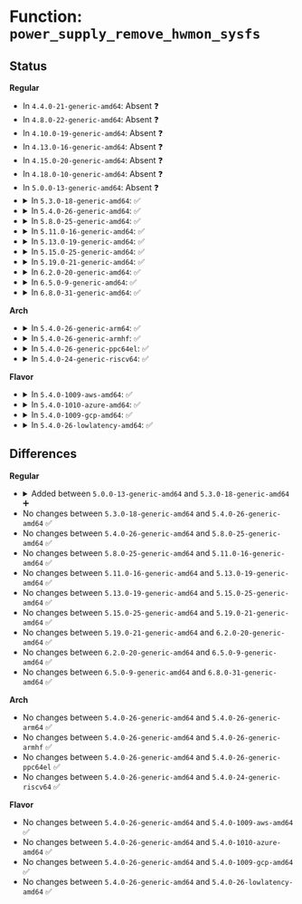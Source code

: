 # Function: <code>power_supply_remove_hwmon_sysfs</code>

## Status
<b>Regular</b>
<ul>
<li>
In <code>4.4.0-21-generic-amd64</code>: Absent ❓
</li>
<li>
In <code>4.8.0-22-generic-amd64</code>: Absent ❓
</li>
<li>
In <code>4.10.0-19-generic-amd64</code>: Absent ❓
</li>
<li>
In <code>4.13.0-16-generic-amd64</code>: Absent ❓
</li>
<li>
In <code>4.15.0-20-generic-amd64</code>: Absent ❓
</li>
<li>
In <code>4.18.0-10-generic-amd64</code>: Absent ❓
</li>
<li>
In <code>5.0.0-13-generic-amd64</code>: Absent ❓
</li>
<li>
<details>
<summary>In <code>5.3.0-18-generic-amd64</code>: ✅</summary>

```c
void power_supply_remove_hwmon_sysfs(struct power_supply * psy)
```

```json
{
  "name": "power_supply_remove_hwmon_sysfs",
  "collision_type": "Unique Global",
  "inline_type": "No",
  "funcs": [
    {
      "addr": 18446744071587561072,
      "name": "power_supply_remove_hwmon_sysfs",
      "external": true,
      "loc": "drivers/power/supply/power_supply_hwmon.c:352",
      "file": "drivers/power/supply/power_supply_hwmon.c",
      "inline": "seen, unknown",
      "caller_inline": [],
      "caller_func": [
        "drivers/power/supply/power_supply_core.c:power_supply_unregister"
      ]
    }
  ],
  "symbols": [
    {
      "addr": 18446744071587561072,
      "name": "power_supply_remove_hwmon_sysfs",
      "section": ".text",
      "bind": "STB_GLOBAL",
      "size": 27
    }
  ]
}
```
</details>
</li>
<li>
<details>
<summary>In <code>5.4.0-26-generic-amd64</code>: ✅</summary>

```c
void power_supply_remove_hwmon_sysfs(struct power_supply * psy)
```

```json
{
  "name": "power_supply_remove_hwmon_sysfs",
  "collision_type": "Unique Global",
  "inline_type": "No",
  "funcs": [
    {
      "addr": 18446744071587764416,
      "name": "power_supply_remove_hwmon_sysfs",
      "external": true,
      "loc": "drivers/power/supply/power_supply_hwmon.c:365",
      "file": "drivers/power/supply/power_supply_hwmon.c",
      "inline": "seen, unknown",
      "caller_inline": [],
      "caller_func": [
        "drivers/power/supply/power_supply_core.c:power_supply_unregister"
      ]
    }
  ],
  "symbols": [
    {
      "addr": 18446744071587764416,
      "name": "power_supply_remove_hwmon_sysfs",
      "section": ".text",
      "bind": "STB_GLOBAL",
      "size": 27
    }
  ]
}
```
</details>
</li>
<li>
<details>
<summary>In <code>5.8.0-25-generic-amd64</code>: ✅</summary>

```c
void power_supply_remove_hwmon_sysfs(struct power_supply * psy)
```

```json
{
  "name": "power_supply_remove_hwmon_sysfs",
  "collision_type": "Unique Global",
  "inline_type": "No",
  "funcs": [
    {
      "addr": 18446744071588610352,
      "name": "power_supply_remove_hwmon_sysfs",
      "external": true,
      "loc": "drivers/power/supply/power_supply_hwmon.c:419",
      "file": "drivers/power/supply/power_supply_hwmon.c",
      "inline": "seen, unknown",
      "caller_inline": [],
      "caller_func": [
        "drivers/power/supply/power_supply_core.c:power_supply_unregister"
      ]
    }
  ],
  "symbols": [
    {
      "addr": 18446744071588610352,
      "name": "power_supply_remove_hwmon_sysfs",
      "section": ".text",
      "bind": "STB_GLOBAL",
      "size": 27
    }
  ]
}
```
</details>
</li>
<li>
<details>
<summary>In <code>5.11.0-16-generic-amd64</code>: ✅</summary>

```c
void power_supply_remove_hwmon_sysfs(struct power_supply * psy)
```

```json
{
  "name": "power_supply_remove_hwmon_sysfs",
  "collision_type": "Unique Global",
  "inline_type": "No",
  "funcs": [
    {
      "addr": 18446744071588633328,
      "name": "power_supply_remove_hwmon_sysfs",
      "external": true,
      "loc": "drivers/power/supply/power_supply_hwmon.c:419",
      "file": "drivers/power/supply/power_supply_hwmon.c",
      "inline": "seen, unknown",
      "caller_inline": [],
      "caller_func": [
        "drivers/power/supply/power_supply_core.c:power_supply_unregister"
      ]
    }
  ],
  "symbols": [
    {
      "addr": 18446744071588633328,
      "name": "power_supply_remove_hwmon_sysfs",
      "section": ".text",
      "bind": "STB_GLOBAL",
      "size": 27
    }
  ]
}
```
</details>
</li>
<li>
<details>
<summary>In <code>5.13.0-19-generic-amd64</code>: ✅</summary>

```c
void power_supply_remove_hwmon_sysfs(struct power_supply * psy)
```

```json
{
  "name": "power_supply_remove_hwmon_sysfs",
  "collision_type": "Unique Global",
  "inline_type": "No",
  "funcs": [
    {
      "addr": 18446744071588518080,
      "name": "power_supply_remove_hwmon_sysfs",
      "external": true,
      "loc": "drivers/power/supply/power_supply_hwmon.c:417",
      "file": "drivers/power/supply/power_supply_hwmon.c",
      "inline": "seen, unknown",
      "caller_inline": [],
      "caller_func": [
        "drivers/power/supply/power_supply_core.c:power_supply_unregister"
      ]
    }
  ],
  "symbols": [
    {
      "addr": 18446744071588518080,
      "name": "power_supply_remove_hwmon_sysfs",
      "section": ".text",
      "bind": "STB_GLOBAL",
      "size": 27
    }
  ]
}
```
</details>
</li>
<li>
<details>
<summary>In <code>5.15.0-25-generic-amd64</code>: ✅</summary>

```c
void power_supply_remove_hwmon_sysfs(struct power_supply * psy)
```

```json
{
  "name": "power_supply_remove_hwmon_sysfs",
  "collision_type": "Unique Global",
  "inline_type": "No",
  "funcs": [
    {
      "addr": 18446744071589191616,
      "name": "power_supply_remove_hwmon_sysfs",
      "external": true,
      "loc": "drivers/power/supply/power_supply_hwmon.c:417",
      "file": "drivers/power/supply/power_supply_hwmon.c",
      "inline": "seen, unknown",
      "caller_inline": [],
      "caller_func": [
        "drivers/power/supply/power_supply_core.c:power_supply_unregister"
      ]
    }
  ],
  "symbols": [
    {
      "addr": 18446744071589191616,
      "name": "power_supply_remove_hwmon_sysfs",
      "section": ".text",
      "bind": "STB_GLOBAL",
      "size": 27
    }
  ]
}
```
</details>
</li>
<li>
<details>
<summary>In <code>5.19.0-21-generic-amd64</code>: ✅</summary>

```c
void power_supply_remove_hwmon_sysfs(struct power_supply * psy)
```

```json
{
  "name": "power_supply_remove_hwmon_sysfs",
  "collision_type": "Unique Global",
  "inline_type": "No",
  "funcs": [
    {
      "addr": 18446744071590651584,
      "name": "power_supply_remove_hwmon_sysfs",
      "external": true,
      "loc": "drivers/power/supply/power_supply_hwmon.c:408",
      "file": "drivers/power/supply/power_supply_hwmon.c",
      "inline": "seen, unknown",
      "caller_inline": [],
      "caller_func": [
        "drivers/power/supply/power_supply_core.c:power_supply_unregister"
      ]
    }
  ],
  "symbols": [
    {
      "addr": 18446744071590651584,
      "name": "power_supply_remove_hwmon_sysfs",
      "section": ".text",
      "bind": "STB_GLOBAL",
      "size": 37
    }
  ]
}
```
</details>
</li>
<li>
<details>
<summary>In <code>6.2.0-20-generic-amd64</code>: ✅</summary>

```c
void power_supply_remove_hwmon_sysfs(struct power_supply * psy)
```

```json
{
  "name": "power_supply_remove_hwmon_sysfs",
  "collision_type": "Unique Global",
  "inline_type": "No",
  "funcs": [
    {
      "addr": 18446744071592316432,
      "name": "power_supply_remove_hwmon_sysfs",
      "external": true,
      "loc": "drivers/power/supply/power_supply_hwmon.c:408",
      "file": "drivers/power/supply/power_supply_hwmon.c",
      "inline": "seen, unknown",
      "caller_inline": [],
      "caller_func": [
        "drivers/power/supply/power_supply_core.c:power_supply_unregister"
      ]
    }
  ],
  "symbols": [
    {
      "addr": 18446744071592316432,
      "name": "power_supply_remove_hwmon_sysfs",
      "section": ".text",
      "bind": "STB_GLOBAL",
      "size": 37
    }
  ]
}
```
</details>
</li>
<li>
<details>
<summary>In <code>6.5.0-9-generic-amd64</code>: ✅</summary>

```c
void power_supply_remove_hwmon_sysfs(struct power_supply * psy)
```

```json
{
  "name": "power_supply_remove_hwmon_sysfs",
  "collision_type": "Unique Global",
  "inline_type": "No",
  "funcs": [
    {
      "addr": 18446744071592743040,
      "name": "power_supply_remove_hwmon_sysfs",
      "external": true,
      "loc": "drivers/power/supply/power_supply_hwmon.c:408",
      "file": "drivers/power/supply/power_supply_hwmon.c",
      "inline": "seen, unknown",
      "caller_inline": [],
      "caller_func": [
        "drivers/power/supply/power_supply_core.c:power_supply_unregister"
      ]
    }
  ],
  "symbols": [
    {
      "addr": 18446744071592743040,
      "name": "power_supply_remove_hwmon_sysfs",
      "section": ".text",
      "bind": "STB_GLOBAL",
      "size": 37
    }
  ]
}
```
</details>
</li>
<li>
<details>
<summary>In <code>6.8.0-31-generic-amd64</code>: ✅</summary>

```c
void power_supply_remove_hwmon_sysfs(struct power_supply * psy)
```

```json
{
  "name": "power_supply_remove_hwmon_sysfs",
  "collision_type": "Unique Global",
  "inline_type": "No",
  "funcs": [
    {
      "addr": 18446744071593490992,
      "name": "power_supply_remove_hwmon_sysfs",
      "external": true,
      "loc": "drivers/power/supply/power_supply_hwmon.c:408",
      "file": "drivers/power/supply/power_supply_hwmon.c",
      "inline": "seen, unknown",
      "caller_inline": [],
      "caller_func": [
        "drivers/power/supply/power_supply_core.c:power_supply_unregister"
      ]
    }
  ],
  "symbols": [
    {
      "addr": 18446744071593490992,
      "name": "power_supply_remove_hwmon_sysfs",
      "section": ".text",
      "bind": "STB_GLOBAL",
      "size": 37
    }
  ]
}
```
</details>
</li>
</ul>
<b>Arch</b>
<ul>
<li>
<details>
<summary>In <code>5.4.0-26-generic-arm64</code>: ✅</summary>

```c
void power_supply_remove_hwmon_sysfs(struct power_supply * psy)
```

```json
{
  "name": "power_supply_remove_hwmon_sysfs",
  "collision_type": "Unique Global",
  "inline_type": "No",
  "funcs": [
    {
      "addr": 18446603336500960904,
      "name": "power_supply_remove_hwmon_sysfs",
      "external": true,
      "loc": "drivers/power/supply/power_supply_hwmon.c:365",
      "file": "drivers/power/supply/power_supply_hwmon.c",
      "inline": "seen, unknown",
      "caller_inline": [],
      "caller_func": [
        "drivers/power/supply/power_supply_core.c:power_supply_unregister"
      ]
    }
  ],
  "symbols": [
    {
      "addr": 18446603336500960904,
      "name": "power_supply_remove_hwmon_sysfs",
      "section": ".text",
      "bind": "STB_GLOBAL",
      "size": 52
    }
  ]
}
```
</details>
</li>
<li>
<details>
<summary>In <code>5.4.0-26-generic-armhf</code>: ✅</summary>

```c
void power_supply_remove_hwmon_sysfs(struct power_supply * psy)
```

```json
{
  "name": "power_supply_remove_hwmon_sysfs",
  "collision_type": "Unique Global",
  "inline_type": "No",
  "funcs": [
    {
      "addr": 3233474436,
      "name": "power_supply_remove_hwmon_sysfs",
      "external": true,
      "loc": "drivers/power/supply/power_supply_hwmon.c:365",
      "file": "drivers/power/supply/power_supply_hwmon.c",
      "inline": "seen, unknown",
      "caller_inline": [],
      "caller_func": [
        "drivers/power/supply/power_supply_core.c:power_supply_unregister"
      ]
    }
  ],
  "symbols": [
    {
      "addr": 3233474436,
      "name": "power_supply_remove_hwmon_sysfs",
      "section": ".text",
      "bind": "STB_GLOBAL",
      "size": 40
    }
  ]
}
```
</details>
</li>
<li>
<details>
<summary>In <code>5.4.0-26-generic-ppc64el</code>: ✅</summary>

```c
void power_supply_remove_hwmon_sysfs(struct power_supply * psy)
```

```json
{
  "name": "power_supply_remove_hwmon_sysfs",
  "collision_type": "Unique Global",
  "inline_type": "No",
  "funcs": [
    {
      "addr": 13835058055294421760,
      "name": "power_supply_remove_hwmon_sysfs",
      "external": true,
      "loc": "drivers/power/supply/power_supply_hwmon.c:365",
      "file": "drivers/power/supply/power_supply_hwmon.c",
      "inline": "seen, unknown",
      "caller_inline": [],
      "caller_func": [
        "drivers/power/supply/power_supply_core.c:power_supply_unregister"
      ]
    }
  ],
  "symbols": [
    {
      "addr": 13835058055294421760,
      "name": "power_supply_remove_hwmon_sysfs",
      "section": ".text",
      "bind": "STB_GLOBAL",
      "size": 64
    }
  ]
}
```
</details>
</li>
<li>
<details>
<summary>In <code>5.4.0-24-generic-riscv64</code>: ✅</summary>

```c
void power_supply_remove_hwmon_sysfs(struct power_supply * psy)
```

```json
{
  "name": "power_supply_remove_hwmon_sysfs",
  "collision_type": "Unique Global",
  "inline_type": "No",
  "funcs": [
    {
      "addr": 18446743936277720426,
      "name": "power_supply_remove_hwmon_sysfs",
      "external": true,
      "loc": "drivers/power/supply/power_supply_hwmon.c:365",
      "file": "drivers/power/supply/power_supply_hwmon.c",
      "inline": "seen, unknown",
      "caller_inline": [],
      "caller_func": [
        "drivers/power/supply/power_supply_core.c:power_supply_unregister"
      ]
    }
  ],
  "symbols": [
    {
      "addr": 18446743936277720426,
      "name": "power_supply_remove_hwmon_sysfs",
      "section": ".text",
      "bind": "STB_GLOBAL",
      "size": 52
    }
  ]
}
```
</details>
</li>
</ul>
<b>Flavor</b>
<ul>
<li>
<details>
<summary>In <code>5.4.0-1009-aws-amd64</code>: ✅</summary>

```c
void power_supply_remove_hwmon_sysfs(struct power_supply * psy)
```

```json
{
  "name": "power_supply_remove_hwmon_sysfs",
  "collision_type": "Unique Global",
  "inline_type": "No",
  "funcs": [
    {
      "addr": 18446744071587405360,
      "name": "power_supply_remove_hwmon_sysfs",
      "external": true,
      "loc": "drivers/power/supply/power_supply_hwmon.c:365",
      "file": "drivers/power/supply/power_supply_hwmon.c",
      "inline": "seen, unknown",
      "caller_inline": [],
      "caller_func": [
        "drivers/power/supply/power_supply_core.c:power_supply_unregister"
      ]
    }
  ],
  "symbols": [
    {
      "addr": 18446744071587405360,
      "name": "power_supply_remove_hwmon_sysfs",
      "section": ".text",
      "bind": "STB_GLOBAL",
      "size": 27
    }
  ]
}
```
</details>
</li>
<li>
<details>
<summary>In <code>5.4.0-1010-azure-amd64</code>: ✅</summary>

```c
void power_supply_remove_hwmon_sysfs(struct power_supply * psy)
```

```json
{
  "name": "power_supply_remove_hwmon_sysfs",
  "collision_type": "Unique Global",
  "inline_type": "No",
  "funcs": [
    {
      "addr": 18446744071587173568,
      "name": "power_supply_remove_hwmon_sysfs",
      "external": true,
      "loc": "drivers/power/supply/power_supply_hwmon.c:365",
      "file": "drivers/power/supply/power_supply_hwmon.c",
      "inline": "seen, unknown",
      "caller_inline": [],
      "caller_func": [
        "drivers/power/supply/power_supply_core.c:power_supply_unregister"
      ]
    }
  ],
  "symbols": [
    {
      "addr": 18446744071587173568,
      "name": "power_supply_remove_hwmon_sysfs",
      "section": ".text",
      "bind": "STB_GLOBAL",
      "size": 27
    }
  ]
}
```
</details>
</li>
<li>
<details>
<summary>In <code>5.4.0-1009-gcp-amd64</code>: ✅</summary>

```c
void power_supply_remove_hwmon_sysfs(struct power_supply * psy)
```

```json
{
  "name": "power_supply_remove_hwmon_sysfs",
  "collision_type": "Unique Global",
  "inline_type": "No",
  "funcs": [
    {
      "addr": 18446744071587720560,
      "name": "power_supply_remove_hwmon_sysfs",
      "external": true,
      "loc": "drivers/power/supply/power_supply_hwmon.c:365",
      "file": "drivers/power/supply/power_supply_hwmon.c",
      "inline": "seen, unknown",
      "caller_inline": [],
      "caller_func": [
        "drivers/power/supply/power_supply_core.c:power_supply_unregister"
      ]
    }
  ],
  "symbols": [
    {
      "addr": 18446744071587720560,
      "name": "power_supply_remove_hwmon_sysfs",
      "section": ".text",
      "bind": "STB_GLOBAL",
      "size": 27
    }
  ]
}
```
</details>
</li>
<li>
<details>
<summary>In <code>5.4.0-26-lowlatency-amd64</code>: ✅</summary>

```c
void power_supply_remove_hwmon_sysfs(struct power_supply * psy)
```

```json
{
  "name": "power_supply_remove_hwmon_sysfs",
  "collision_type": "Unique Global",
  "inline_type": "No",
  "funcs": [
    {
      "addr": 18446744071587833616,
      "name": "power_supply_remove_hwmon_sysfs",
      "external": true,
      "loc": "drivers/power/supply/power_supply_hwmon.c:365",
      "file": "drivers/power/supply/power_supply_hwmon.c",
      "inline": "seen, unknown",
      "caller_inline": [],
      "caller_func": [
        "drivers/power/supply/power_supply_core.c:power_supply_unregister"
      ]
    }
  ],
  "symbols": [
    {
      "addr": 18446744071587833616,
      "name": "power_supply_remove_hwmon_sysfs",
      "section": ".text",
      "bind": "STB_GLOBAL",
      "size": 27
    }
  ]
}
```
</details>
</li>
</ul>

## Differences
<b>Regular</b>
<ul>
<li>
<details>
<summary>Added between <code>5.0.0-13-generic-amd64</code> and <code>5.3.0-18-generic-amd64</code> ➕</summary>

```c
void power_supply_remove_hwmon_sysfs(struct power_supply * psy)
```
</details>
</li>
<li>
No changes between <code>5.3.0-18-generic-amd64</code> and <code>5.4.0-26-generic-amd64</code> ✅
</li>
<li>
No changes between <code>5.4.0-26-generic-amd64</code> and <code>5.8.0-25-generic-amd64</code> ✅
</li>
<li>
No changes between <code>5.8.0-25-generic-amd64</code> and <code>5.11.0-16-generic-amd64</code> ✅
</li>
<li>
No changes between <code>5.11.0-16-generic-amd64</code> and <code>5.13.0-19-generic-amd64</code> ✅
</li>
<li>
No changes between <code>5.13.0-19-generic-amd64</code> and <code>5.15.0-25-generic-amd64</code> ✅
</li>
<li>
No changes between <code>5.15.0-25-generic-amd64</code> and <code>5.19.0-21-generic-amd64</code> ✅
</li>
<li>
No changes between <code>5.19.0-21-generic-amd64</code> and <code>6.2.0-20-generic-amd64</code> ✅
</li>
<li>
No changes between <code>6.2.0-20-generic-amd64</code> and <code>6.5.0-9-generic-amd64</code> ✅
</li>
<li>
No changes between <code>6.5.0-9-generic-amd64</code> and <code>6.8.0-31-generic-amd64</code> ✅
</li>
</ul>
<b>Arch</b>
<ul>
<li>
No changes between <code>5.4.0-26-generic-amd64</code> and <code>5.4.0-26-generic-arm64</code> ✅
</li>
<li>
No changes between <code>5.4.0-26-generic-amd64</code> and <code>5.4.0-26-generic-armhf</code> ✅
</li>
<li>
No changes between <code>5.4.0-26-generic-amd64</code> and <code>5.4.0-26-generic-ppc64el</code> ✅
</li>
<li>
No changes between <code>5.4.0-26-generic-amd64</code> and <code>5.4.0-24-generic-riscv64</code> ✅
</li>
</ul>
<b>Flavor</b>
<ul>
<li>
No changes between <code>5.4.0-26-generic-amd64</code> and <code>5.4.0-1009-aws-amd64</code> ✅
</li>
<li>
No changes between <code>5.4.0-26-generic-amd64</code> and <code>5.4.0-1010-azure-amd64</code> ✅
</li>
<li>
No changes between <code>5.4.0-26-generic-amd64</code> and <code>5.4.0-1009-gcp-amd64</code> ✅
</li>
<li>
No changes between <code>5.4.0-26-generic-amd64</code> and <code>5.4.0-26-lowlatency-amd64</code> ✅
</li>
</ul>
